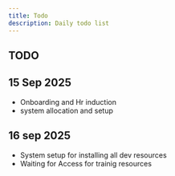 ```yaml
---
title: Todo
description: Daily todo list
---
```


## TODO

## 15 Sep 2025

- Onboarding and Hr induction
- system allocation and setup

## 16 sep 2025

- System setup for installing all dev resources
- Waiting for Access for trainig resources

